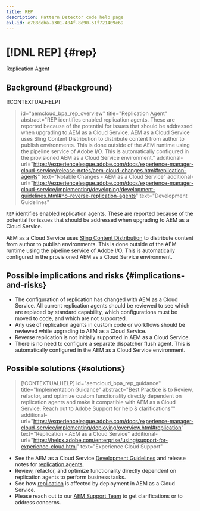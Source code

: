 ```yaml
---
title: REP
description: Pattern Detector code help page
exl-id: e788deba-a301-404f-8e90-51f721409e69
---
```

# [!DNL REP] {#rep}

Replication Agent

## Background {#background}

[!CONTEXTUALHELP]
>id="aemcloud_bpa_rep_overview"
>title="Replication Agent"
>abstract="REP identifies enabled replication agents. These are reported because of the potential for issues that should be addressed when upgrading to AEM as a Cloud Service. AEM as a Cloud Service uses Sling Content Distribution to distribute content from author to publish environments. This is done outside of the AEM runtime using the pipeline service of Adobe I/O. This is automatically configured in the provisioned AEM as a Cloud Service environment."
>additional-url="https://experienceleague.adobe.com/docs/experience-manager-cloud-service/release-notes/aem-cloud-changes.html#replication-agents" text="Notable Changes - AEM as a Cloud Service"
>additional-url="https://experienceleague.adobe.com/docs/experience-manager-cloud-service/implementing/developing/development-guidelines.html#no-reverse-replication-agents" text="Development Guidelines"

`REP` identifies enabled replication agents. These are reported because of the potential for issues that should be addressed when upgrading to AEM as a Cloud Service.

AEM as a Cloud Service uses [Sling Content Distribution](https://sling.apache.org/documentation/bundles/content-distribution.html) to distribute content from author to publish environments. This is done outside of the AEM runtime using the pipeline service of Adobe I/O. This is automatically configured in the provisioned AEM as a Cloud Service environment.

## Possible implications and risks {#implications-and-risks}

* The configuration of replication has changed with AEM as a Cloud Service. All current replication agents should be reviewed to see which are replaced by standard capability, which configurations must be moved to code, and which are not supported.
* Any use of replication agents in custom code or workflows should be reviewed while upgrading to AEM as a Cloud Service.
* Reverse replication is not initially supported in AEM as a Cloud Service.
* There is no need to configure a separate dispatcher flush agent. This is automatically configured in the AEM as a Cloud Service environment.

## Possible solutions {#solutions}

>[!CONTEXTUALHELP]
>id="aemcloud_bpa_rep_guidance"
>title="Implementation Guidance"
>abstract="Best Practice is to Review, refactor, and optimize custom functionality directly dependent on replication agents and make it compatible with AEM as a Cloud Service. Reach out to Adobe Support for help & clarifications""
>additional-url="https://experienceleague.adobe.com/docs/experience-manager-cloud-service/implementing/deploying/overview.html#replication" text="Replication - AEM as a Cloud Service"
>additional-url="https://helpx.adobe.com/enterprise/using/support-for-experience-cloud.html" text="Experience Cloud Support"

* See the AEM as a Cloud Service [Development Guidelines](https://experienceleague.adobe.com/docs/experience-manager-cloud-service/implementing/developing/development-guidelines.html#no-reverse-replication-agents) and release notes for [replication agents](https://experienceleague.adobe.com/docs/experience-manager-cloud-service/release-notes/aem-cloud-changes.html#replication-agents).
* Review, refactor, and optimize functionality directly dependent on replication agents to perform business tasks.
* See how [replication](https://experienceleague.adobe.com/docs/experience-manager-cloud-service/implementing/deploying/overview.html#replication) is affected by deployment in AEM as a Cloud Service.
* Please reach out to our [AEM Support Team](https://helpx.adobe.com/enterprise/using/support-for-experience-cloud.html) to get clarifications or to address concerns.
